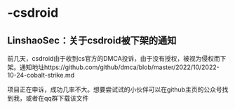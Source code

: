 # -csdroid

## LinshaoSec：关于csdroid被下架的通知

前几天，csdroid由于收到cs官方的DMCA投诉，由于没有授权，被视为侵权而下架。通知地址https://github.com/github/dmca/blob/master/2022/10/2022-10-24-cobalt-strike.md

项目正在申诉，成功几率不大。想要尝试试的小伙伴可以在github主页的公众号找到我，或者在qq群下载该文件
